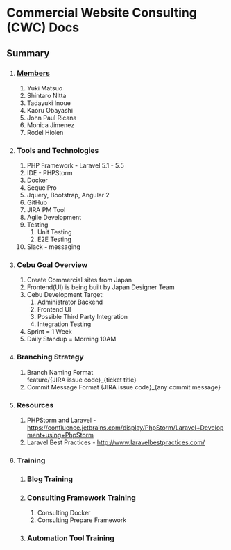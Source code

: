 # Commercial Website Consulting (CWC) Docs

## Summary

1. ### [Members](https://docs.google.com/spreadsheets/d/1tcnrqCpLnjwJ2jcHm_C1zNGqv3-qV0NMGV7UIyLOW48/edit#gid=1879399337)
   1. Yuki Matsuo
   1. Shintaro Nitta
   1. Tadayuki Inoue
   1. Kaoru Obayashi
   1. John Paul Ricana
   1. Monica Jimenez
   1. Rodel Hiolen

1. ### Tools and Technologies
   1. PHP Framework - Laravel 5.1 - 5.5
   1. IDE - PHPStorm
   1. Docker
   1. SequelPro
   1. Jquery, Bootstrap, Angular 2
   1. GitHub
   1. JIRA PM Tool
   1. Agile Development
   1. Testing
      1. Unit Testing
      1. E2E Testing
   1. Slack - messaging

1. ### Cebu Goal Overview
   1. Create Commercial sites from Japan 
   1. Frontend(UI) is being built by Japan Designer Team
   1. Cebu Development Target:
      1. Administrator Backend
      1. Frontend UI
      1. Possible Third Party Integration
      1. Integration Testing
   1. Sprint = 1 Week
   1. Daily Standup = Morning 10AM

1. ### Branching Strategy
   1. Branch Naming Format  
      feature/{JIRA issue code}_{ticket title}
   1. Commit Message Format
      {JIRA issue code}_{any commit message}
      
1. ### Resources
   1. PHPStorm and Laravel - https://confluence.jetbrains.com/display/PhpStorm/Laravel+Development+using+PhpStorm
   1. Laravel Best Practices - http://www.laravelbestpractices.com/
   
1. ### Training
   1. ### Blog Training
   1. ### Consulting Framework Training
      1.  Consulting Docker
      1.  Consulting Prepare Framework
   1. ### Automation Tool Training  
     
     
